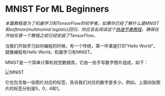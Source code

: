 # MNIST For ML Beginners
*本篇教程是为了机器学习和TensorFlow的初学者。如果你已经了解什么是MNIST和softmax(multinomial logistic)回归，你应该去阅读这个[快速节奏教程]()。确保在开始任意一个教程之前已经安装了TensorFlow。*

当我们开始学习如何编程的时候，有一个传统，第一件事是打印“Hello World”。就像编程有Hello World，机器学习有MNIST。

MNIST是一个简单计算机视觉数据库。它由一些手写数字图片组成，如下：

![MNIST](Image/MNIST.png)

它也包含每一张图片对应的标签，告诉我们对应的数字是多少。例如，上面四张图片的标签分别是5，0，4和1。
